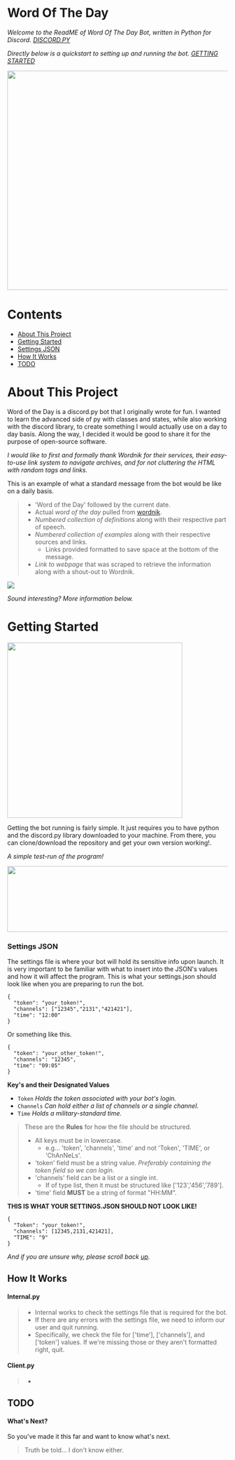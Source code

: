 # Word Of The Day
*Welcome to the ReadME of Word Of The Day Bot, written in Python for Discord. [DISCORD.PY](https://github.com/Rapptz/discord.py)*

*Directly below is a quickstart to setting up and running the bot. [GETTING STARTED](#getting-started)*

<img src="https://i.giphy.com/media/3orifg4eeMqIhe66uk/200.webp" width="600" height="500"/>

# Contents

- [About This Project](#about-this-project)
- [Getting Started](#getting-started)
- [Settings JSON](#settings-json)
- [How It Works](#how-it-works)
- [TODO](#todo)

# About This Project

Word of the Day is a discord.py bot that I originally wrote for fun. I wanted to learn the advanced side of py with classes and states, while also working with the discord library, to create something I would actually use on a day to day basis. Along the way, I decided it would be good to share it for the purpose of open-source software. 

*I would like to first and formally thank Wordnik for their services, their easy-to-use link system to navigate archives, and for not cluttering the HTML with random tags and links.*

This is an example of what a standard message from the bot would be like on a daily basis.
> - 'Word of the Day' followed by the current date.
> - Actual *word of the day* pulled from [wordnik](https://www.wordnik.com/word-of-the-day/).
> - *Numbered collection of definitions* along with their respective part of speech.
> - *Numbered collection of examples* along with their respective sources and links.
>   - Links provided formatted to save space at the bottom of the message.
> - *Link to webpage* that was scraped to retrieve the information along with a shout-out to Wordnik.

<img src="https://i.ibb.co/CBFBDdm/wotdpic.jpg"/>

*Sound interesting? More information below.*

# Getting Started

<img src="https://media2.giphy.com/media/S8ToH7Zt8gZ4u2iClh/giphy.gif?cid=790b7611c6abe40f441eaae2e8ecde692aefbe4a433ecb0e&rid=giphy.gif&ct=g" width="400" height="400">

Getting the bot running is fairly simple. It just requires you to have python and the discord.py library downloaded to your machine. From there, you can clone/download the repository and get your own version working!.

*A simple test-run of the program!*

<img src="https://i.ibb.co/2skJCpy/Capture.jpg" width="600" height="150"/>

### Settings JSON
The settings file is where your bot will hold its sensitive info upon launch.
It is very important to be familiar with what to insert into the JSON's values and how it will affect the program.
This is what your settings.json should look like when you are preparing to run the bot.

```
{
  "token": "your_token!",
  "channels": ["12345","2131","421421"],
  "time": "12:00"
}
```
Or something like this.
```
{
  "token": "your_other_token!",
  "channels": "12345",
  "time": "09:05"
}
```

**Key's and their Designated Values**
- `Token` *Holds the token associated with your bot's login.*
- `Channels` *Can hold either a list of channels or a single channel.*
- `Time` *Holds a military-standard time.*

> These are the **Rules** for how the file should be structured.
> - All keys must be in lowercase.
>   - e.g... 'token', 'channels', 'time' and not 'Token', 'TIME', or 'ChAnNeLs'.
> - 'token' field must be a string value. *Preferably containing the token field so we can login.*
> - 'channels' field can be a list or a single int.
>   - If of type list, then it must be structured like ['123','456','789'].
> - 'time' field **MUST** be a string of format "HH:MM".

**THIS IS WHAT YOUR SETTINGS.JSON SHOULD NOT LOOK LIKE!**
```
{
  "Token": "your_token!",
  "channels": [12345,2131,421421],
  "TIME": "9"
}
```

*And if you are unsure why, please scroll back [up](#settings-json).*

## How It Works
#### Internal.py
> - Internal works to check the settings file that is required for the bot.
> - If there are any errors with the settings file, we need to inform our user and quit running. 
> - Specifically, we check the file for ['time'], ['channels'], and ['token'] values. If we're missing those or they aren't formatted right, quit.
#### Client.py
> - 

## TODO
#### What's Next?
So you've made it this far and want to know what's next.
> Truth be told... I don't know either.
